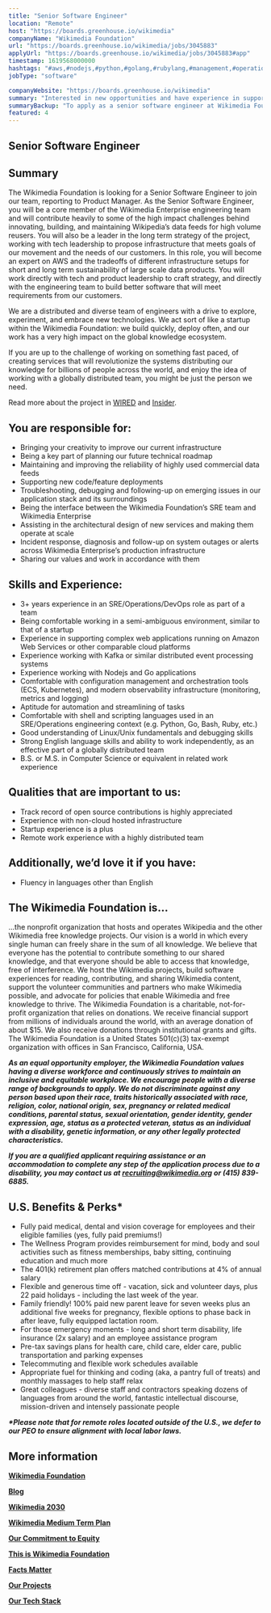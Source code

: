 ```yaml
---
title: "Senior Software Engineer"
location: "Remote"
host: "https://boards.greenhouse.io/wikimedia"
companyName: "Wikimedia Foundation"
url: "https://boards.greenhouse.io/wikimedia/jobs/3045883"
applyUrl: "https://boards.greenhouse.io/wikimedia/jobs/3045883#app"
timestamp: 1619568000000
hashtags: "#aws,#nodejs,#python,#golang,#rubylang,#management,#operations,#linux,#kubernetes,#content"
jobType: "software"

companyWebsite: "https://boards.greenhouse.io/wikimedia"
summary: "Interested in new opportunities and have experience in supporting complex web applications running on Amazon Web Services or other comparable cloud platforms? Wikimedia Foundation has a job opening for a Senior Software Engineer."
summaryBackup: "To apply as a senior software engineer at Wikimedia Foundation, you preferably need to have some knowledge of: #operations, #nodejs, #python."
featured: 4
---
```


## Senior Software Engineer

## Summary

The Wikimedia Foundation is looking for a Senior Software Engineer to join our team, reporting to Product Manager. As the Senior Software Engineer, you will be a core member of the Wikimedia Enterprise engineering team and will contribute heavily to some of the high impact challenges behind innovating, building, and maintaining Wikipedia’s data feeds for high volume reusers. You will also be a leader in the long term strategy of the project, working with tech leadership to propose infrastructure that meets goals of our movement and the needs of our customers. In this role, you will become an expert on AWS and the tradeoffs of different infrastructure setups for short and long term sustainability of large scale data products. You will work directly with tech and product leadership to craft strategy, and directly with the engineering team to build better software that will meet requirements from our customers.

We are a distributed and diverse team of engineers with a drive to explore, experiment, and embrace new technologies. We act sort of like a startup within the Wikimedia Foundation: we build quickly, deploy often, and our work has a very high impact on the global knowledge ecosystem.

If you are up to the challenge of working on something fast paced, of creating services that will revolutionize the systems distributing our knowledge for billions of people across the world, and enjoy the idea of working with a globally distributed team, you might be just the person we need. 

Read more about the project in [WIRED](https://www.wired.com/story/wikipedia-finally-asking-big-tech-to-pay-up/) and [Insider](https://www.businessinsider.com/wikipedia-contracts-with-apple-google-could-fund-global-initiatives-2021-3).

## You are responsible for:

*   Bringing your creativity to improve our current infrastructure
*   Being a key part of planning our future technical roadmap
*   Maintaining and improving the reliability of highly used commercial data feeds 
*   Supporting new code/feature deployments
*   Troubleshooting, debugging and following-up on emerging issues in our application stack and its surroundings
*   Being the interface between the Wikimedia Foundation’s SRE team and Wikimedia Enterprise
*   Assisting in the architectural design of new services and making them operate at scale
*   Incident response, diagnosis and follow-up on system outages or alerts across Wikimedia Enterprise’s production infrastructure
*   Sharing our values and work in accordance with them

## Skills and Experience:

*   3+ years experience in an SRE/Operations/DevOps role as part of a team
*   Being comfortable working in a semi-ambiguous environment, similar to that of a startup
*   Experience in supporting complex web applications running on Amazon Web Services or other comparable cloud platforms
*   Experience working with Kafka or similar distributed event processing systems
*   Experience working with Nodejs and Go applications
*   Comfortable with configuration management and orchestration tools (ECS, Kubernetes), and modern observability infrastructure (monitoring, metrics and logging)
*   Aptitude for automation and streamlining of tasks
*   Comfortable with shell and scripting languages used in an SRE/Operations engineering context (e.g. Python, Go, Bash, Ruby, etc.)
*   Good understanding of Linux/Unix fundamentals and debugging skills
*   Strong English language skills and ability to work independently, as an effective part of a globally distributed team
*   B.S. or M.S. in Computer Science or equivalent in related work experience

## Qualities that are important to us:

*   Track record of open source contributions is highly appreciated
*   Experience with non-cloud hosted infrastructure
*   Startup experience is a plus
*   Remote work experience with a highly distributed team

## Additionally, we’d love it if you have:

*   Fluency in languages other than English

## The Wikimedia Foundation is... 

...the nonprofit organization that hosts and operates Wikipedia and the other Wikimedia free knowledge projects. Our vision is a world in which every single human can freely share in the sum of all knowledge. We believe that everyone has the potential to contribute something to our shared knowledge, and that everyone should be able to access that knowledge, free of interference. We host the Wikimedia projects, build software experiences for reading, contributing, and sharing Wikimedia content, support the volunteer communities and partners who make Wikimedia possible, and advocate for policies that enable Wikimedia and free knowledge to thrive. The Wikimedia Foundation is a charitable, not-for-profit organization that relies on donations. We receive financial support from millions of individuals around the world, with an average donation of about $15. We also receive donations through institutional grants and gifts. The Wikimedia Foundation is a United States 501(c)(3) tax-exempt organization with offices in San Francisco, California, USA.

**_As an equal opportunity employer, the Wikimedia Foundation values having a diverse workforce and continuously strives to maintain an inclusive and equitable workplace. We encourage people with a diverse range of backgrounds to apply. We do not discriminate against any person based upon their race, traits historically associated with race, religion, color, national origin, sex, pregnancy or related medical conditions, parental status, sexual orientation, gender identity, gender expression, age, status as a protected veteran, status as an individual with a disability, genetic information, or any other legally protected characteristics._**

**_If you are a qualified applicant requiring assistance or an accommodation to complete any step of the application process due to a disability, you may contact us at recruiting@wikimedia.org or (415) 839-6885._**

## U.S. Benefits & Perks\*

*   Fully paid medical, dental and vision coverage for employees and their eligible families (yes, fully paid premiums!)
*   The Wellness Program provides reimbursement for mind, body and soul activities such as fitness memberships, baby sitting, continuing education and much more
*   The 401(k) retirement plan offers matched contributions at 4% of annual salary
*   Flexible and generous time off - vacation, sick and volunteer days, plus 22 paid holidays - including the last week of the year.
*   Family friendly! 100% paid new parent leave for seven weeks plus an additional five weeks for pregnancy, flexible options to phase back in after leave, fully equipped lactation room.
*   For those emergency moments - long and short term disability, life insurance (2x salary) and an employee assistance program
*   Pre-tax savings plans for health care, child care, elder care, public transportation and parking expenses
*   Telecommuting and flexible work schedules available
*   Appropriate fuel for thinking and coding (aka, a pantry full of treats) and monthly massages to help staff relax
*   Great colleagues - diverse staff and contractors speaking dozens of languages from around the world, fantastic intellectual discourse, mission-driven and intensely passionate people

**_\*Please note that for remote roles located outside of the U.S., we defer to our PEO to ensure alignment with local labor laws._**

## More information

[**Wikimedia Foundation**](https://wikimediafoundation.org/)

[**Blog**](https://wikimediafoundation.org/news/)

[**Wikimedia 2030**](https://meta.wikimedia.org/wiki/Strategy/Wikimedia_movement/2017)

[**Wikimedia Medium Term Plan**](https://meta.wikimedia.org/wiki/Wikimedia_Foundation_Medium-term_plan_2019)

[**Our Commitment to Equity**](https://medium.com/freely-sharing-the-sum-of-all-knowledge/we-stand-for-racial-justice-49c31afbabca)

[**This is Wikimedia Foundation**](https://www.youtube.com/watch?v=OQzZI0l3IOw) 

[**Facts Matter**](https://www.youtube.com/watch?v=xQ4ba28-oGs)

[**Our Projects**](https://wikimediafoundation.org/wiki/Our_projects)

[**Our Tech Stack**](https://techblog.wikimedia.org/)



